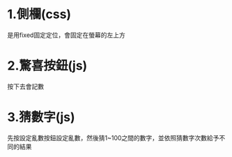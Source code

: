 <h1>1.側欄(css)</h1>
是用fixed固定定位，會固定在螢幕的左上方
<h1>2.驚喜按鈕(js)</h1>
按下去會記數
<h1>3.猜數字(js)</h1>
先按設定亂數按鈕設定亂數，然後猜1~100之間的數字，並依照猜數字次數給予不同的結果
